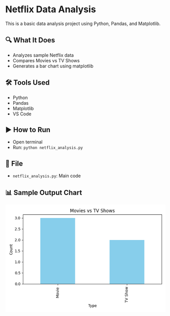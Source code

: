 # Netflix Data Analysis 

This is a basic data analysis project using Python, Pandas, and Matplotlib.

## 🔍 What It Does
- Analyzes sample Netflix data
- Compares Movies vs TV Shows
- Generates a bar chart using matplotlib

## 🛠 Tools Used
- Python
- Pandas
- Matplotlib
- VS Code

## ▶️ How to Run
- Open terminal
- Run: `python netflix_analysis.py`

## 📁 File
- `netflix_analysis.py`: Main code

## 📊 Sample Output Chart

![Bar Chart - Movies vs TV Shows](output_chart.png)

